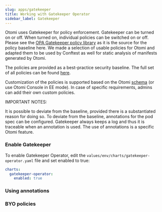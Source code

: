 ```yaml
---
slug: apps/gatekeeper
title: Working with Gatekeeper Operator
sidebar_label: Gatekeeper
---
```


Otomi uses Gatekeeper for policy enforcement. Gatekeeper can be turned on or off. When turned on, individual policies can be switched on or off. Please see the [OPA Gatekeeper policy library](https://github.com/open-policy-agent/gatekeeper-library) as it is the source for the policy baseline here. We made a selection of usable policies for Otomi and adapted them to be used by Conftest as well for static analysis of manifests generated by Otomi.

The policies are provided as a best-practice security baseline. The full set of all policies can be found [here](https://github.com/redkubes/otomi-core/tree/master/policies).

Customization of the policies is supported based on the Otomi [schema](https://github.com/redkubes/otomi-core/blob/master/values-schema.yaml) (or use Otomi Console in EE mode). In case of specific requirements, admins can add their own custom policies.

IMPORTANT NOTES:

It is possible to deviate from the baseline, provided there is a substantiated reason for doing so. To deviate from the baseline, annotations for the pod spec can be configured. Gatekeeper always keeps a log and thus it is traceable when an annotation is used. The use of annotations is a specific Otomi feature.

### Enable Gatekeeper

To enable Gatekeeper Operator, edit the `values/env/charts/gatekeeper-operator.yaml` file and set enabled to true:

```yaml
charts:
  gatekeeper-operator:
    enabled: true
```

### Using annotations

### BYO policies
